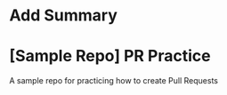 # Add Summary

# [Sample Repo] PR Practice
A sample repo for practicing how to create Pull Requests
